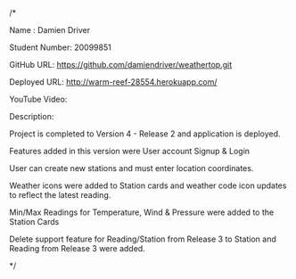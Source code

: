 /*

Name :  Damien Driver

Student Number:  20099851

GitHub URL: https://github.com/damiendriver/weathertop.git

Deployed URL: http://warm-reef-28554.herokuapp.com/

YouTube Video: 

Description:

Project is completed to Version 4 - Release 2 and application is deployed. 

Features added in this version were User account Signup & Login

User can create new stations and must enter location coordinates.

Weather icons were added to Station cards and weather code icon updates to reflect the latest reading. 

Min/Max Readings for Temperature, Wind & Pressure were added to the Station Cards

Delete support feature for Reading/Station from Release 3 to Station and Reading from Release 3 were added.

*/
